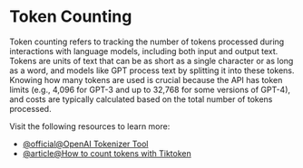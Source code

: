 # Token Counting

Token counting refers to tracking the number of tokens processed during interactions with language models, including both input and output text. Tokens are units of text that can be as short as a single character or as long as a word, and models like GPT process text by splitting it into these tokens. Knowing how many tokens are used is crucial because the API has token limits (e.g., 4,096 for GPT-3 and up to 32,768 for some versions of GPT-4), and costs are typically calculated based on the total number of tokens processed.

Visit the following resources to learn more:

- [@official@OpenAI Tokenizer Tool](https://platform.openai.com/tokenizer)
- [@article@How to count tokens with Tiktoken](https://cookbook.openai.com/examples/how_to_count_tokens_with_tiktoken)